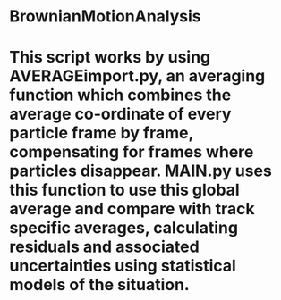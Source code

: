 # BrownianMotionAnalysis
# This script works by using AVERAGEimport.py, an averaging function which combines the average co-ordinate of every particle frame by frame, compensating for frames where particles disappear. MAIN.py uses this function to use this global average and compare with track specific averages, calculating residuals and associated uncertainties using statistical models of the situation.
